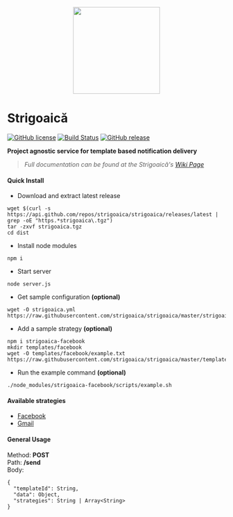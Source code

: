 <p align="center">
	<img width="200px" src="https://image.ibb.co/h0Uz4G/witch_on_a_broomstick_480x480.jpg"/>
</p>


# Strigoaică
[![GitHub license](https://img.shields.io/github/license/strigoaica/strigoaica.svg)](https://github.com/strigoaica/strigoaica/blob/master/LICENSE.md) [![Build Status](https://travis-ci.org/strigoaica/strigoaica.svg?branch=master)](https://travis-ci.org/strigoaica/strigoaica) [![GitHub release](https://img.shields.io/github/release/strigoaica/strigoaica.svg)](https://github.com/strigoaica/strigoaica/releases)


**Project agnostic service for template based notification delivery**
> *Full documentation can be found at the Strigoaică's [Wiki Page](https://github.com/strigoaica/strigoaica/wiki)*


#### Quick Install
- Download and extract latest release
```
wget $(curl -s https://api.github.com/repos/strigoaica/strigoaica/releases/latest | grep -oE "https.*strigoaica\.tgz")
tar -zxvf strigoaica.tgz
cd dist
```
- Install node modules
```
npm i
```
- Start server
```
node server.js
```
- Get sample configuration **(optional)**
```
wget -O strigoaica.yml https://raw.githubusercontent.com/strigoaica/strigoaica/master/strigoaica.example.yml
```
- Add a sample strategy **(optional)**
```
npm i strigoaica-facebook
mkdir templates/facebook
wget -O templates/facebook/example.txt https://raw.githubusercontent.com/strigoaica/strigoaica/master/templates/facebook/example.txt
```
- Run the example command **(optional)**
```
./node_modules/strigoaica-facebook/scripts/example.sh
```

#### Available strategies
- [Facebook](https://github.com/strigoaica/strigoaica-facebook)
- [Gmail](https://github.com/strigoaica/strigoaica-google)

#### General Usage
Method: **POST**   
Path: **/send**   
Body: 
```
{  
  "templateId": String,  
  "data": Object,  
  "strategies": String | Array<String>  
}  
``` 
